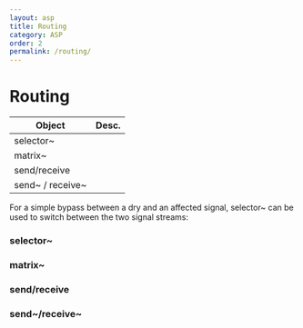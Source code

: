 ```yaml
---
layout: asp
title: Routing
category: ASP
order: 2
permalink: /routing/
---
```


# Routing

| Object           | Desc. |
| ---------------- | ----- |
| selector~        |       |
| matrix~          |       |
| send/receive     |       |
| send~ / receive~ |       |


For a simple bypass between a dry and an affected signal, selector~ can be used to switch between the two signal streams:

### selector~

### matrix~

### send/receive

### send~/receive~
